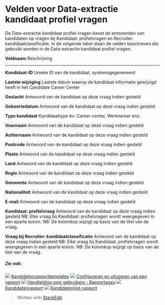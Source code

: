 # Velden voor Data-extractie kandidaat profiel vragen

De Data-extractie kandidaat profiel vragen bevat de antwoorden van kandidaten op vragen bij Kandidaat: profielvragen en Recruiter: kandidaatclassificatie. In de volgende tabel staan de velden beschreven die gebruikt worden in de Data-extractie kandidaat profiel vragen.

**Veldnaam**
Beschrijving
***
**Kandidaat-ID**
Unieke ID van de kandidaat, systeemgegenereerd

**Laatste wijziging**
Laatste datum waarop de kandidaat informatie gewijzigd heeft in het Candidate Career Center

**Geslacht**
Antwoord van de kandidaat op deze vraag indien gesteld

**Geboortedatum**
Antwoord van de kandidaat op deze vraag indien gesteld

**Type kandidaat**
Kandidaattype bv. Career-center, Werknemer enz.

**Voornaam**
Antwoord van de kandidaat op deze vraag indien gesteld

**Achternaam**
Antwoord van de kandidaat op deze vraag indien gesteld

**Postcode**
Antwoord van de kandidaat op deze vraag indien gesteld

**Plaats**
Antwoord van de kandidaat op deze vraag indien gesteld

**Land**
Antwoord van de kandidaat op deze vraag indien gesteld

**Regio**
Antwoord van de kandidaat op deze vraag indien gesteld

**Gemeente**
Antwoord van de kandidaat op deze vraag indien gesteld

**Nationaliteit**
Antwoord van de kandidaat op deze vraag indien gesteld

**E-mail**
Antwoord van de kandidaat op deze vraag indien gesteld

**Kandidaat: profielvraag**
Antwoord van de kandidaat op deze vraag indien gesteld
NB: Elke vraag bij  Kandidaat:  profielvragen  wordt weergegeven in een aparte kolom.
NB: De kolomkop wijzigt op basis van de titel van de vraag.

**Vraag bij Recruiter: kandidaatclassificatie**
Antwoord van de kandidaat op deze vraag indien gesteld
NB: Elke vraag bij  Kandidaat:  profielvragen  wordt weergegeven in een aparte kolom.
NB: De kolomkop wijzigt op basis van de titel van de vraag.

##### Zie ook:

![](../Resources/Images/icon-document-link.png)  [Kandidatenrapporttemplates](export_templates.htm)
![](../Resources/Images/icon-document-link.png)  [Configureren en uitvoeren van een rapport](configuring_and_running_a_report.htm)
![](../Resources/Images/icon-document-link.png)  [Handleiding voor gebruikers - Rapportages](guide_for_users_reports.htm)
![](../Resources/Images/icon-document-link.png)  [Kandidatenrapport](candidate_report.htm)
![](../Resources/Images/icon-document-link.png)  [Kandidatenlijst-rapport](applicant_list_report.htm)


> Written with [StackEdit](https://stackedit.io/).
<!--stackedit_data:
eyJoaXN0b3J5IjpbLTM3MDM2MTc2XX0=
-->